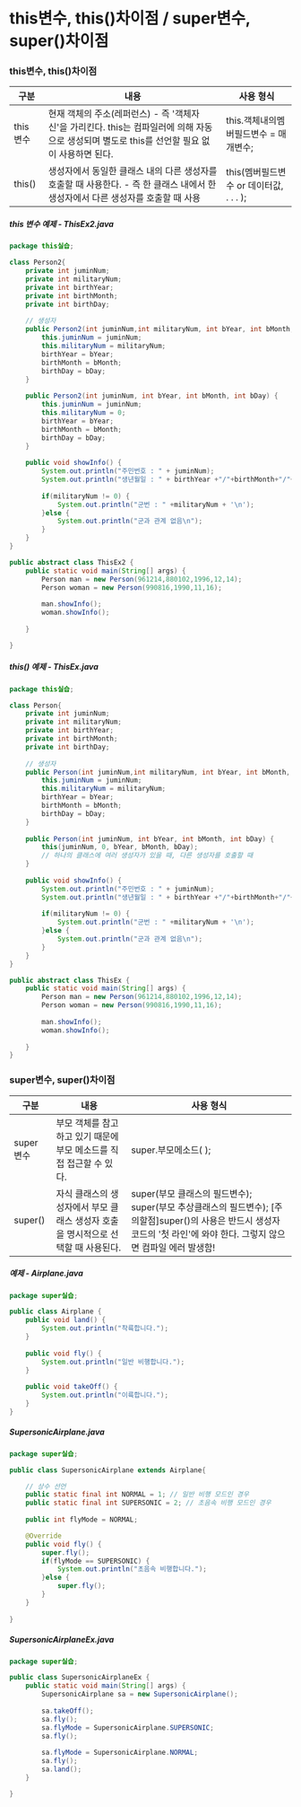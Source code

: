 

#  this변수, this()차이점 / super변수, super()차이점


### this변수, this()차이점

|구분|내용|사용 형식|
|------|---|---|
|this 변수|현재 객체의 주소(레퍼런스) - 즉 '객체자신'을 가리킨다. this는 컴파일러에 의해 자동으로 생성되며 별도로 this를 선언할 필요 없이 사용하면 된다.|this.객체내의멤버필드변수 = 매개변수;|
|this()|생성자에서 동일한 클래스 내의 다른 생성자를 호출할 때 사용한다. - 즉 한 클래스 내에서 한 생성자에서 다른 생성자를 호출할 때 사용|this(멤버필드변수 or 데이터값, . . . );|



##### this 변수 예제 - ThisEx2.java
```java
package this실습;

class Person2{
	private int juminNum;
	private int militaryNum;
	private int birthYear;
	private int birthMonth;
	private int birthDay;
	
	// 생성자
	public Person2(int juminNum,int militaryNum, int bYear, int bMonth, int bDay) {
		this.juminNum = juminNum;
		this.militaryNum = militaryNum;
		birthYear = bYear;
		birthMonth = bMonth;
		birthDay = bDay;
	}
	
	public Person2(int juminNum, int bYear, int bMonth, int bDay) {
		this.juminNum = juminNum;
		this.militaryNum = 0;
		birthYear = bYear;
		birthMonth = bMonth;
		birthDay = bDay;
	}
	
	public void showInfo() {
		System.out.println("주민번호 : " + juminNum);
		System.out.println("생년월일 : " + birthYear +"/"+birthMonth+"/"+birthDay);
		
		if(militaryNum != 0) {
			System.out.println("군번 : " +militaryNum + '\n');
		}else {
			System.out.println("군과 관계 없음\n");
		}
	}
}

public abstract class ThisEx2 {
	public static void main(String[] args) {
		Person man = new Person(961214,880102,1996,12,14);
		Person woman = new Person(990816,1990,11,16);
		
		man.showInfo();
		woman.showInfo();
		
	}

}
```

##### this() 예제 - ThisEx.java
```java
package this실습;

class Person{
	private int juminNum;
	private int militaryNum;
	private int birthYear;
	private int birthMonth;
	private int birthDay;
	
	// 생성자
	public Person(int juminNum,int militaryNum, int bYear, int bMonth, int bDay) {
		this.juminNum = juminNum;
		this.militaryNum = militaryNum;
		birthYear = bYear;
		birthMonth = bMonth;
		birthDay = bDay;
	}
	
	public Person(int juminNum, int bYear, int bMonth, int bDay) {
		this(juminNum, 0, bYear, bMonth, bDay);
		// 하나의 클래스에 여러 생성자가 있을 때, 다른 생성자를 호출할 때
	}
	
	public void showInfo() {
		System.out.println("주민번호 : " + juminNum);
		System.out.println("생년월일 : " + birthYear +"/"+birthMonth+"/"+birthDay);
		
		if(militaryNum != 0) {
			System.out.println("군번 : " +militaryNum + '\n');
		}else {
			System.out.println("군과 관계 없음\n");
		}
	}
}

public abstract class ThisEx {
	public static void main(String[] args) {
		Person man = new Person(961214,880102,1996,12,14);
		Person woman = new Person(990816,1990,11,16);
		
		man.showInfo();
		woman.showInfo();
		
	}
}
```
 	




### super변수, super()차이점

|구분|내용|사용 형식|
|------|---|---|
|super 변수|부모 객체를 참고하고 있기 때문에 부모 메소드를 직접 접근할 수 있다.|super.부모메소드( );|
|super()|자식 클래스의 생성자에서 부모 클래스 생성자 호출을 명시적으로 선택할 때 사용된다.|super(부모 클래스의 필드변수); super(부모 추상클래스의 필드변수); [주의할점]super()의 사용은 반드시 생성자 코드의 '첫 라인'에 와야 한다. 그렇지 않으면 컴파일 에러 발생함!|



##### 예제 - Airplane.java
```java
package super실습;

public class Airplane {
	public void land() {
		System.out.println("착륙합니다.");
	}
	
	public void fly() {
		System.out.println("일반 비행합니다.");
	}
	
	public void takeOff() {
		System.out.println("이륙합니다.");
	}
}
```

#####  SupersonicAirplane.java
```java
package super실습;

public class SupersonicAirplane extends Airplane{

	// 상수 선언
	public static final int NORMAL = 1; // 일반 비행 모드인 경우
	public static final int SUPERSONIC = 2; // 초음속 비행 모드인 경우
	
	public int flyMode = NORMAL;

	@Override
	public void fly() {
		super.fly();
		if(flyMode == SUPERSONIC) {
			System.out.println("초음속 비행합니다.");
		}else {
			super.fly();
		}
	}
	
}
```

#####  SupersonicAirplaneEx.java
```java
package super실습;

public class SupersonicAirplaneEx {
	public static void main(String[] args) {
		SupersonicAirplane sa = new SupersonicAirplane();
		
		sa.takeOff();
		sa.fly();
		sa.flyMode = SupersonicAirplane.SUPERSONIC;
		sa.fly();
		
		sa.flyMode = SupersonicAirplane.NORMAL;
		sa.fly();
		sa.land();
	}

}
```
